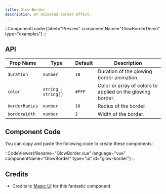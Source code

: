 ```yaml
---
title: Glow Border
description: An animated border effect.
---
```


::ComponentLoader{label="Preview" componentName="GlowBorderDemo" type="examples"}
::

## API

| Prop Name      | Type                 | Default | Description                                                |
| -------------- | -------------------- | ------- | ---------------------------------------------------------- |
| `duration`     | `number`             | `10`    | Duration of the glowing border animation.                  |
| `color`        | `string \| string[]` | `#FFF`  | Color or array of colors to applied on the glowing border. |
| `borderRadius` | `number`             | `10`    | Radius of the border.                                      |
| `borderWidth`  | `number`             | `2`     | Width of the border.                                       |

## Component Code

You can copy and paste the following code to create these components:

::CodeViewer{filename="GlowBorder.vue" language="vue" componentName="GlowBorder" type="ui" id="glow-border"}
::

## Credits

- Credits to [Magic UI](https://magicui.design/docs/components/shine-border) for this fantastic component.
